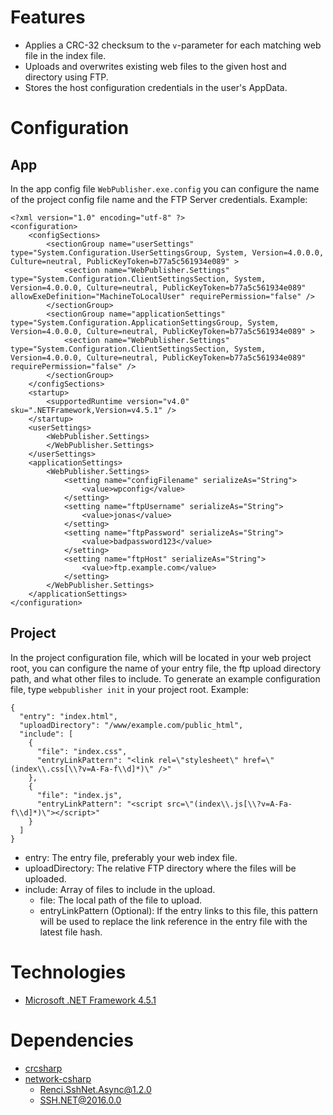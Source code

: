 # Features
- Applies a CRC-32 checksum to the `v`-parameter for each matching web file in the index file.
- Uploads and overwrites existing web files to the given host and directory using FTP.
- Stores the host configuration credentials in the user's AppData.

# Configuration
## App
In the app config file `WebPublisher.exe.config` you can configure the name of the project config file name and the FTP Server credentials. Example:
```
<?xml version="1.0" encoding="utf-8" ?>
<configuration>
    <configSections>
        <sectionGroup name="userSettings" type="System.Configuration.UserSettingsGroup, System, Version=4.0.0.0, Culture=neutral, PublicKeyToken=b77a5c561934e089" >
            <section name="WebPublisher.Settings" type="System.Configuration.ClientSettingsSection, System, Version=4.0.0.0, Culture=neutral, PublicKeyToken=b77a5c561934e089" allowExeDefinition="MachineToLocalUser" requirePermission="false" />
        </sectionGroup>
        <sectionGroup name="applicationSettings" type="System.Configuration.ApplicationSettingsGroup, System, Version=4.0.0.0, Culture=neutral, PublicKeyToken=b77a5c561934e089" >
            <section name="WebPublisher.Settings" type="System.Configuration.ClientSettingsSection, System, Version=4.0.0.0, Culture=neutral, PublicKeyToken=b77a5c561934e089" requirePermission="false" />
        </sectionGroup>
    </configSections>
    <startup> 
        <supportedRuntime version="v4.0" sku=".NETFramework,Version=v4.5.1" />
    </startup>
    <userSettings>
        <WebPublisher.Settings>
        </WebPublisher.Settings>
    </userSettings>
    <applicationSettings>
        <WebPublisher.Settings>
            <setting name="configFilename" serializeAs="String">
                <value>wpconfig</value>
            </setting>
            <setting name="ftpUsername" serializeAs="String">
                <value>jonas</value>
            </setting>
            <setting name="ftpPassword" serializeAs="String">
                <value>badpassword123</value>
            </setting>
            <setting name="ftpHost" serializeAs="String">
                <value>ftp.example.com</value>
            </setting>
        </WebPublisher.Settings>
    </applicationSettings>
</configuration>
```
## Project
In the project configuration file, which will be located in your web project root, you can configure the name of your entry file, the ftp upload directory path, and what other files to include. To generate an example configuration file, type `webpublisher init` in your project root. Example:
```
{
  "entry": "index.html",
  "uploadDirectory": "/www/example.com/public_html",
  "include": [
    {
      "file": "index.css",
      "entryLinkPattern": "<link rel=\"stylesheet\" href=\"(index\\.css[\\?v=A-Fa-f\\d]*)\" />"
    },
    {
      "file": "index.js",
      "entryLinkPattern": "<script src=\"(index\\.js[\\?v=A-Fa-f\\d]*)\"></script>"
    }
  ]
}
```

- entry: The entry file, preferably your web index file.
- uploadDirectory: The relative FTP directory where the files will be uploaded.
- include: Array of files to include in the upload.
  - file: The local path of the file to upload.
  - entryLinkPattern (Optional): If the entry links to this file, this pattern will be used to replace the link reference in the entry file with the latest file hash.

# Technologies
- [Microsoft .NET Framework 4.5.1](https://www.microsoft.com/sv-se/download/details.aspx?id=40779)

# Dependencies
- [crcsharp](https://github.com/sewil/crcsharp)
- [network-csharp](https://github.com/sewil/network-csharp)
  - [Renci.SshNet.Async@1.2.0](https://github.com/JohnTheGr8/Renci.SshNet.Async)
  - [SSH.NET@2016.0.0](https://github.com/sshnet/SSH.NET)
